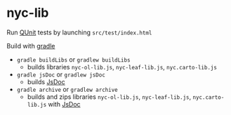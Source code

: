 # nyc-lib

Run [QUnit](https://qunitjs.com/) tests by launching ```src/test/index.html```

Build with [gradle](http://gradle.org/)
* ```gradle buildLibs``` or ```gradlew buildLibs```
	* builds libraries ```nyc-ol-lib.js```, ```nyc-leaf-lib.js```, ```nyc.carto-lib.js```
* ```gradle jsDoc``` or ```gradlew jsDoc``` 
	* builds [JsDoc](http://usejsdoc.org/)
* ```gradle archive``` or ```gradlew archive``` 
	* builds and zips libraries ```nyc-ol-lib.js```, ```nyc-leaf-lib.js```, ```nyc.carto-lib.js``` with [JsDoc](http://usejsdoc.org/)